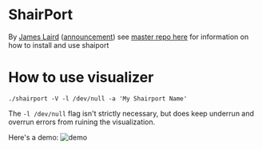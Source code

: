 ShairPort
=========
By [James Laird](mailto:jhl@mafipulation.org) ([announcement](http://mafipulation.org/blagoblig/2011/04/08#shairport))
see [master repo here](https://github.com/abrasive/shairport) for information on how to install and use shaiport

How to use visualizer
=========
`./shairport -V -l /dev/null -a 'My Shairport Name'`

The `-l /dev/null` flag isn't strictly necessary, but does keep underrun and overrun errors from ruining the visualization.

Here's a demo:
![demo](http://giant.gfycat.com/DecisiveMenacingDrafthorse.gif)

